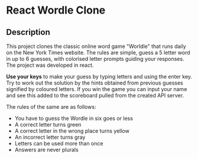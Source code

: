 # React Wordle Clone

## Description

This project clones the classic online word game "Worldle" that runs daily on the New York Times website. The rules are simple, guess a 5 letter word in up to 6 guesses, with colorised letter prompts guiding your responses. The project was developed in react.

**Use your keys** to make your guess by typing letters and using the enter key. Try to work out the solution by the hints obtained from previous guesses signified by coloured letters. If you win the game you can input your name and see this added to the scoreboard pulled from the created API server.

The rules of the same are as follows:

- You have to guess the Wordle in six goes or less
- A correct letter turns green
- A correct letter in the wrong place turns yellow
- An incorrect letter turns gray
- Letters can be used more than once
- Answers are never plurals
